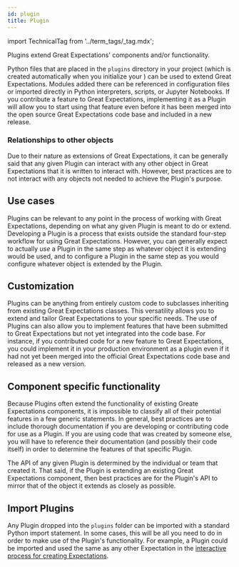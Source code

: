 ```yaml
---
id: plugin
title: Plugin
---
```


import TechnicalTag from '../term_tags/_tag.mdx';

Plugins extend Great Expectations' components and/or functionality.

Python files that are placed in the `plugins` directory in your project (which is created automatically when you initialize your <TechnicalTag relative="../" tag="data_context" text="Data Context" />) can be used to extend Great Expectations.  Modules added there can be referenced in configuration files or imported directly in Python interpreters, scripts, or Jupyter Notebooks.  If you contribute a feature to Great Expectations, implementing it as a Plugin will allow you to start using that feature even before it has been merged into the open source Great Expectations code base and included in a new release.

### Relationships to other objects

Due to their nature as extensions of Great Expectations, it can be generally said that any given Plugin can interact with any other object in Great Expectations that it is written to interact with.  However, best practices are to not interact with any objects not needed to achieve the Plugin's purpose.

## Use cases

Plugins can be relevant to any point in the process of working with Great Expectations, depending on what any given Plugin is meant to do or extend.  Developing a Plugin is a process that exists outside the standard four-step workflow for using Great Expectations.  However, you can generally expect to actually *use* a Plugin in the same step as whatever object it is extending would be used, and to configure a Plugin in the same step as you would configure whatever object is extended by the Plugin.

## Customization

Plugins can be anything from entirely custom code to subclasses inheriting from existing Great Expectations classes.  This versatility allows you to extend and tailor Great Expectations to your specific needs.  The use of Plugins can also allow you to implement features that have been submitted to Great Expectations but not yet integrated into the code base.  For instance, if you contributed code for a new feature to Great Expectations, you could implement it in your production environment as a plugin even if it had not yet been merged into the official Great Expectations code base and released as a new version.

## Component specific functionality

Because Plugins often extend the functionality of existing Greate Expectations components, it is impossible to classify all of their potential features in a few generic statements.  In general, best practices are to include thorough documentation if you are developing or contributing code for use as a Plugin.  If you are using code that was created by someone else, you will have to reference their documentation (and possibly their code itself) in order to determine the features of that specific Plugin.

The API of any given Plugin is determined by the individual or team that created it.  That said, if the Plugin is extending an existing Great Expectations component, then best practices are for the Plugin's API to mirror that of the object it extends as closely as possible.

## Import Plugins

Any Plugin dropped into the `plugins` folder can be imported with a standard Python import statement.  In some cases, this will be all you need to do in order to make use of the Plugin's functionality.  For example, a <TechnicalTag relative="../" tag="custom_expectation" text="Custom Expectation" /> Plugin could be imported and used the same as any other Expectation in the [interactive process for creating Expectations](../guides/expectations/how_to_create_and_edit_expectations_with_instant_feedback_from_a_sample_batch_of_data.md).

